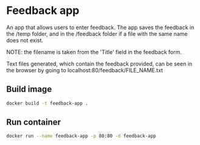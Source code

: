 # Feedback app
An app that allows users to enter feedback. The app saves the feedback in the /temp folder, and in the /feedback folder if a file with the same name does not exist.

NOTE: the filename is taken from the 'Title' field in the feedback form.

Text files generated, which contain the feedback provided, can be seen in the browser by going to localhost:80/feedback/FILE_NAME.txt

## Build image
```bash
docker build -t feedback-app .
```

## Run container
```bash
docker run --name feedback-app -p 80:80 -d feedback-app 